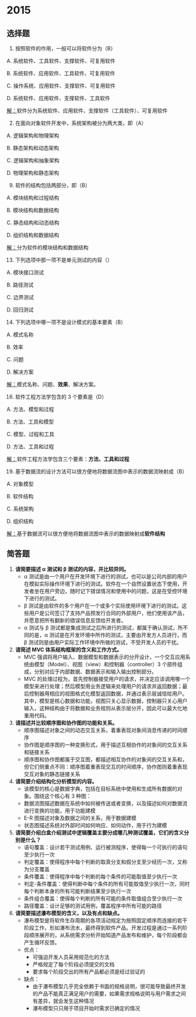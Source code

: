 #  2015

## 选择题

1. 按照软件的作用，一般可以将软件分为（B）

A. 系统软件、工具软件、支撑软件、可复用软件

B. 系统软件、应用软件、工具软件、可复用软件

C. 操作系统、应用软件、支撑软件、可复用软件

D. 系统软件、应用软件、支撑软件、工具软件

[解：]()软件分为系统软件、应用软件、支撑软件（工具软件）、可复用软件

2. 在面向对象软件开发中，系统架构被分为两大类，即（A）

A. 逻辑架构和物理架构

B. 静态架构和动态架构

C. 逻辑架构和抽象架构

D. 物理架构和静态架构

9. 软件的结构包括两部分，即（B）

A. 模块结构和过程结构

B. 模块结构和数据结构

C. 静态结构和动态结构

D. 组织结构和数据结构

[解：]()分为软件的模块结构和数据结构

13. 下列选项中那一项不是单元测试的内容（）

A. 模块接口测试

B. 路径测试

C. 边界测试

D. 回归测试

14. 下列选项中哪一项不是设计模式的基本要素（B）

A. 模式名称

B. 效率

C. 问题

D. 解决方案

[解：]()模式名称、问题、**效果**、解决方案。

16. 软件工程方法学包含的 3 个要素是（D）

A. 方法、模型和过程

B. 方法、工具和模型

C. 模型、过程和工具

D. 方法、工具和过程

[解：]()软件工程方法学包含三个要素：**方法、工具和过程**

19. 基于数据流的设计方法可以很方便地将数据流图中表示的数据流映射成（B）

A. 对象模型

B. 软件结构

C. 系统架构

D. 组织结构

[解：]()基于数据流可以很方便地将数据流图中表示的数据映射成**软件结构**

## 简答题

1. **请简要描述 α 测试和 β 测试的内容，并比较异同。**
   + α 测试是由一个用户在开发环境下进行的测试，也可以是公司内部的用户在模拟实际操作环境下进行的测试。软件在一个自然设置状态下使用，开发者坐在用户旁边，随时记下错误情况和使用中的问题，这是在受控环境下进行的测试。
   + β 测试是由软件的多个用户在一个或多个实际使用环境下进行的测试。这些用户是公司签订了支持产品预发行合同的外部用户，他们使用该产品，并愿意把所有翻新的错误信息反馈给开发者。
   + α 测试与 β 测试都是集成测试之后所进行的测试，都属于确认测试，所不同的是，α 测试是在开发环境中所作的测试，主要由开发方人员进行，而 β 测试则是由用户实际工作环境中所做的测试，不受开发人员的干扰。
2. **请简述 MVC 体系结构框架的含义和工作方式。**
   + MVC 强调将用户输入、数据模型和数据表示的分开设计，一个交互应用系统由模型（Model）、视图（view）和控制器（controller）3 个部件组成，分别对应于内部数据、数据表示和输入输出控制部分。
   + MVC 的处理过程为，首先控制器接受用户的请求，并决定应该调用哪一个模型来进行处理；然后模型用业务逻辑来处理用户的请求并返回数据；最后控制器用相应的视图格式化模型返回数据，并通过表示层诚信给用户。其中，模型是核心数据和功能，视图只关心显示数据，控制器只关心用户输入，这种结构由于将数据和业务规则从表示层分开，因此可以最大化地重用代码。
3. **请描述并比较顺序图和协作图的功能和关系。**
   + 顺序图描述对象之间的动态交互关系，着重表现对象间消息传递的时间顺序
   + 协作图是顺序图的一种变换形式，用于描述互相协作的对象间的交互关系和链接关系
   + 顺序图和协作图都属于交互图，都描述相互协作的对象间的交互关系和，但它们侧重点不同：顺序图着重表现交互的时间顺序，协作图则着重表现交互对象的静态链接关系
4. **请简要介绍结构化分析模型的内容。**
   + 该模型的核心是数据字典，包括在目标系统中使用和生成所有数据的对象。围绕这个核心有 3 种图：
   + 数据流图描述数据在系统中如何被传送或者变换，以及描述如何对数据流进行变换的功能，用于功能建模
   + E-R 图描述对象及数据之间的关系，用于数据建模
   + 状态图描述系统对外部时间如何响应、如何动作，用于行为建模
5. **请简要介绍白盒介绍测试中逻辑覆盖主要分成哪几种测试覆盖，它们的含义分别是什么？**
   + 语句覆盖：设计若干测试用例、运行被测程序，使得每一个可执行的语句至少执行一次
   + 判定覆盖：使得程序中每个判断的取真分支和假分支至少经历一次，又称为分支覆盖
   + 条件覆盖：使得程序中每个判断的每个条件的可能取值至少执行一次
   + 判定-条件覆盖：使得判断中每个条件的所有可能取值至少执行一次，同时每个判断本身的所有可能判断结果至少执行一次
   + 条件组合覆盖：使得每个判断的所有可能的条件取值组合至少执行一次
   + 路径覆盖：设计足够的测试用例，覆盖程序中所有可能的路径
6. **请简要描述瀑布模型的含义，以及有点和缺点。**
   + 瀑布模型是将软件生存周期的各项活动规定为按照固定顺序而连接的若干阶段工作，形如瀑布流水，最终得到软件产品。开发过程是通过一系列阶段顺序展开的，从系统需求分析开始知道产品发布和维护，每个阶段都会产生循环反馈。
   + 优点：
     + 可强迫开发人员采用规范化的方法
     + 严格规定了每个阶段必须提交的文档
     + 要求每个阶段交出的所有产品都必须是经过验证的
   + 缺点：
     + 由于瀑布模型几乎完全依赖于书面的规格说明，很可能导致最终开发的产品不能真正满足用户的需要，如果需求规格说明与用户需求之间有差异，就会发生这种情况
     + 瀑布模型只只用于项目开始时需求已确定的情况

